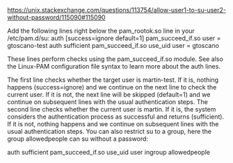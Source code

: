 https://unix.stackexchange.com/questions/113754/allow-user1-to-su-user2-without-password/115090#115090

Add the following lines right below the pam_rootok.so line in your /etc/pam.d/su:
auth  [success=ignore default=1] pam_succeed_if.so user = gtoscano-test
auth  sufficient                 pam_succeed_if.so use_uid user = gtoscano


These lines perform checks using the pam_succeed_if.so module. See also the Linux-PAM configuration file syntax to learn more about the auth lines.

The first line checks whether the target user is martin-test. If it is, nothing happens (success=ignore) and we continue on the next line to check the current user. If it is not, the next line will be skipped (default=1) and we continue on subsequent lines with the usual authentication steps.
The second line checks whether the current user is martin. If it is, the system considers the authentication process as successful and returns (sufficient). If it is not, nothing happens and we continue on subsequent lines with the usual authentication steps.
You can also restrict su to a group, here the group allowedpeople can su without a password:

auth sufficient pam_succeed_if.so use_uid user ingroup allowedpeople
